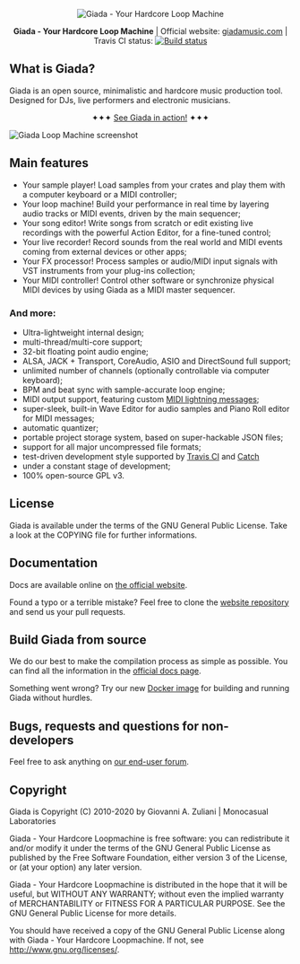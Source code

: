 <p align="center">
	<img src="https://raw.githubusercontent.com/monocasual/giada/master/extras/giada-logotype.png" alt="Giada - Your Hardcore Loop Machine">
</p>

<p align="center">
<strong>Giada - Your Hardcore Loop Machine</strong> | Official website: <a href="https://www.giadamusic.com">giadamusic.com</a> | Travis CI status: <a href="https://travis-ci.com/monocasual/giada"><img src="https://travis-ci.com/monocasual/giada.svg?branch=master" alt="Build status"></a>
</p>

## What is Giada?

Giada is an open source, minimalistic and hardcore music production tool. Designed for DJs, live performers and electronic musicians.

<p align="center">
✦✦✦ <a href="http://www.youtube.com/user/GiadaLoopMachine">See Giada in action!</a> ✦✦✦
</p>

![Giada Loop Machine screenshot](https://giadamusic.com/images/giada-canvas.png)

## Main features

* Your sample player! Load samples from your crates and play them with a computer keyboard or a MIDI controller;
* Your loop machine! Build your performance in real time by layering audio tracks or MIDI events, driven by the main sequencer;
* Your song editor! Write songs from scratch or edit existing live recordings with the powerful Action Editor, for a fine-tuned control;
* Your live recorder! Record sounds from the real world and MIDI events coming from external devices or other apps;
* Your FX processor! Process samples or audio/MIDI input signals with VST instruments from your plug-ins collection;
* Your MIDI controller! Control other software or synchronize physical MIDI devices by using Giada as a MIDI master sequencer.

### And more:

* Ultra-lightweight internal design;
* multi-thread/multi-core support;
* 32-bit floating point audio engine;
* ALSA, JACK + Transport, CoreAudio, ASIO and DirectSound full support;
* unlimited number of channels (optionally controllable via computer keyboard);
* BPM and beat sync with sample-accurate loop engine;
* MIDI output support, featuring custom [MIDI lightning messages](https://github.com/monocasual/giada-midimaps);
* super-sleek, built-in Wave Editor for audio samples and Piano Roll editor for MIDI messages;
* automatic quantizer;
* portable project storage system, based on super-hackable JSON files;
* support for all major uncompressed file formats;
* test-driven development style supported by [Travis CI](https://travis-ci.org/monocasual/giada) and [Catch](https://github.com/philsquared/Catch)
* under a constant stage of development;
* 100% open-source GPL v3.

## License

Giada is available under the terms of the GNU General Public License.
Take a look at the COPYING file for further informations.

## Documentation

Docs are available online on [the official website](https://www.giadamusic.com/documentation-index).

Found a typo or a terrible mistake? Feel free to clone the [website repository](https://github.com/monocasual/giada-www) and send us your pull requests.

## Build Giada from source

We do our best to make the compilation process as simple as possible. You can find all the information in the [official docs page](https://www.giadamusic.com/documentation-compiling-from-source).

Something went wrong? Try our new [Docker image](https://github.com/monocasual/giada-docker) for building and running Giada without hurdles. 

## Bugs, requests and questions for non-developers

Feel free to ask anything on [our end-user forum](https://www.giadamusic.com/forum).

## Copyright

Giada is Copyright (C) 2010-2020 by Giovanni A. Zuliani | Monocasual Laboratories

Giada - Your Hardcore Loopmachine is free software: you can redistribute it and/or modify it under the terms of the GNU General Public License as published by the Free Software Foundation, either version 3 of the License, or (at your option) any later version.

Giada - Your Hardcore Loopmachine is distributed in the hope that it will be useful, but WITHOUT ANY WARRANTY; without even the implied warranty of MERCHANTABILITY or FITNESS FOR A PARTICULAR PURPOSE. See the GNU General Public License for more details.

You should have received a copy of the GNU General Public License along with Giada - Your Hardcore Loopmachine. If not, see <http://www.gnu.org/licenses/>.
